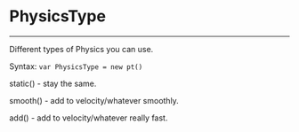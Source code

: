 # PhysicsType
------------------
   Different types of Physics you can use.
   
   Syntax: `var PhysicsType = new pt()`
   
   static() - stay the same.
   
   smooth() - add to velocity/whatever smoothly.
   
   add() - add to velocity/whatever really fast.
